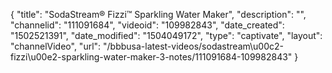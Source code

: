 {
    "title": "SodaStream&reg; Fizzi&trade; Sparkling Water Maker",
    "description": "",
    "channelid": "111091684",
    "videoid": "109982843",
    "date_created": "1502521391",
    "date_modified": "1504049172",
    "type": "captivate",
    "layout": "channelVideo",
    "url": "\/bbbusa-latest-videos\/sodastream\u00c2-fizzi\u00e2-sparkling-water-maker-3-notes\/111091684-109982843"
}